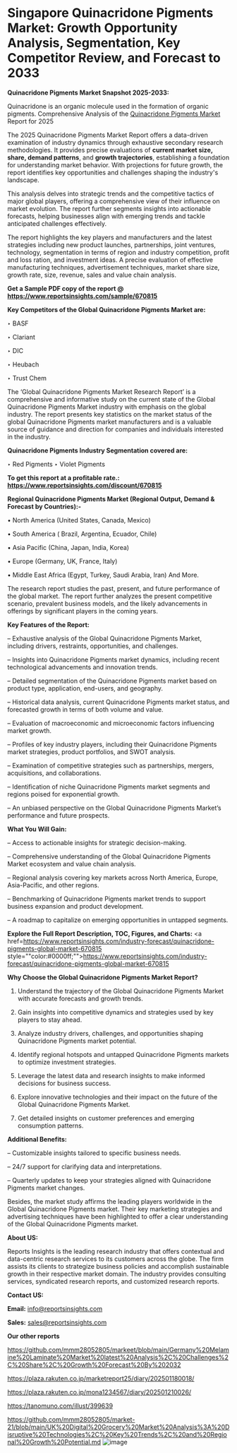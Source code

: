 # Singapore Quinacridone Pigments Market: Growth Opportunity Analysis, Segmentation, Key Competitor Review, and Forecast to 2033

<strong>Quinacridone Pigments Market Snapshot 2025-2033:</strong>

Quinacridone is an organic molecule used in the formation of organic pigments. Comprehensive Analysis of the <a href=https://www.reportsinsights.com/sample/670815>Quinacridone Pigments Market</a> Report for 2025

The 2025 Quinacridone Pigments Market Report offers a data-driven examination of industry dynamics through exhaustive secondary research methodologies. It provides precise evaluations of <strong>current market size, share, demand patterns</strong>, and <strong>growth trajectories</strong>, establishing a foundation for understanding market behavior. With projections for future growth, the report identifies key opportunities and challenges shaping the industry's landscape.

This analysis delves into strategic trends and the competitive tactics of major global players, offering a comprehensive view of their influence on market evolution. The report further segments insights into actionable forecasts, helping businesses align with emerging trends and tackle anticipated challenges effectively.

The report highlights the key players and manufacturers and the latest strategies including new product launches, partnerships, joint ventures, technology, segmentation in terms of region and industry competition, profit and loss ration, and investment ideas. A precise evaluation of effective manufacturing techniques, advertisement techniques, market share size, growth rate, size, revenue, sales and value chain analysis.

<strong>Get a Sample PDF copy of the report @ <a href=https://www.reportsinsights.com/sample/670815 style=color:#0000ff;>https://www.reportsinsights.com/sample/670815</a></strong>

<strong>Key Competitors of the Global Quinacridone Pigments Market are:</strong>

‣ BASF

‣ Clariant

‣ DIC

‣ Heubach

‣ Trust Chem

The ‘Global Quinacridone Pigments Market Research Report’ is a comprehensive and informative study on the current state of the Global Quinacridone Pigments Market industry with emphasis on the global industry. The report presents key statistics on the market status of the global Quinacridone Pigments market manufacturers and is a valuable source of guidance and direction for companies and individuals interested in the industry.

<strong>Quinacridone Pigments Industry Segmentation covered are:</strong>

‣ Red Pigments
‣ Violet Pigments

<strong>To get this report at a profitable rate.: <a href=https://www.reportsinsights.com/discount/670815 style=color:#0000ff;>https://www.reportsinsights.com/discount/670815</a></strong>

<strong>Regional Quinacridone Pigments Market (Regional Output, Demand &amp; Forecast by Countries):-</strong>

• North America (United States, Canada, Mexico)

• South America ( Brazil, Argentina, Ecuador, Chile)

• Asia Pacific (China, Japan, India, Korea)

• Europe (Germany, UK, France, Italy)

• Middle East Africa (Egypt, Turkey, Saudi Arabia, Iran) And More.

The research report studies the past, present, and future performance of the global market. The report further analyzes the present competitive scenario, prevalent business models, and the likely advancements in offerings by significant players in the coming years.

<strong>Key Features of the Report:</strong>

– Exhaustive analysis of the Global Quinacridone Pigments Market, including drivers, restraints, opportunities, and challenges.

– Insights into Quinacridone Pigments market dynamics, including recent technological advancements and innovation trends.

– Detailed segmentation of the Quinacridone Pigments market based on product type, application, end-users, and geography.

– Historical data analysis, current Quinacridone Pigments market status, and forecasted growth in terms of both volume and value.

– Evaluation of macroeconomic and microeconomic factors influencing market growth.

– Profiles of key industry players, including their Quinacridone Pigments market strategies, product portfolios, and SWOT analysis.

– Examination of competitive strategies such as partnerships, mergers, acquisitions, and collaborations.

– Identification of niche Quinacridone Pigments market segments and regions poised for exponential growth.

– An unbiased perspective on the Global Quinacridone Pigments Market’s performance and future prospects.

<strong>What You Will Gain:</strong>

– Access to actionable insights for strategic decision-making.

– Comprehensive understanding of the Global Quinacridone Pigments Market ecosystem and value chain analysis.

– Regional analysis covering key markets across North America, Europe, Asia-Pacific, and other regions.

– Benchmarking of Quinacridone Pigments market trends to support business expansion and product development.

– A roadmap to capitalize on emerging opportunities in untapped segments.

<strong>Explore the Full Report Description, TOC, Figures, and Charts:</strong>
<a href=https://www.reportsinsights.com/industry-forecast/quinacridone-pigments-global-market-670815 style=""color:#0000ff;"">https://www.reportsinsights.com/industry-forecast/quinacridone-pigments-global-market-670815</a>

<strong>Why Choose the Global Quinacridone Pigments Market Report?</strong>

1. Understand the trajectory of the Global Quinacridone Pigments Market with accurate forecasts and growth trends.

2. Gain insights into competitive dynamics and strategies used by key players to stay ahead.

3. Analyze industry drivers, challenges, and opportunities shaping Quinacridone Pigments market potential.

4. Identify regional hotspots and untapped Quinacridone Pigments markets to optimize investment strategies.

5. Leverage the latest data and research insights to make informed decisions for business success.

6. Explore innovative technologies and their impact on the future of the Global Quinacridone Pigments Market.

7. Get detailed insights on customer preferences and emerging consumption patterns.

<strong>Additional Benefits:</strong>

– Customizable insights tailored to specific business needs.

– 24/7 support for clarifying data and interpretations.

– Quarterly updates to keep your strategies aligned with Quinacridone Pigments market changes.

Besides, the market study affirms the leading players worldwide in the Global Quinacridone Pigments market. Their key marketing strategies and advertising techniques have been highlighted to offer a clear understanding of the Global Quinacridone Pigments market.

<strong><strong>About US</strong>:</strong>

Reports Insights is the leading research industry that offers contextual and data-centric research services to its customers across the globe. The firm assists its clients to strategize business policies and accomplish sustainable growth in their respective market domain. The industry provides consulting services, syndicated research reports, and customized research reports.

<strong>Contact US:</strong>

<p class=><b>Email:</b> <a href=mailto:info@reportsinsights.com>info@reportsinsights.com</a></p>
<p class=><b>Sales:</b> <a href=mailto:sales@reportsinsights.com>sales@reportsinsights.com</a></p>

<strong>Our other reports</strong>

<a href=https://github.com/mmm28052805/markeet/blob/main/Germany%20Melamine%20Laminate%20Market%20latest%20Analysis%2C%20Challenges%2C%20Share%2C%20Growth%20Forecast%20By%202032>https://github.com/mmm28052805/markeet/blob/main/Germany%20Melamine%20Laminate%20Market%20latest%20Analysis%2C%20Challenges%2C%20Share%2C%20Growth%20Forecast%20By%202032</a>

<a href=https://plaza.rakuten.co.jp/marketreport25/diary/202501180018/>https://plaza.rakuten.co.jp/marketreport25/diary/202501180018/</a>

<a href=https://plaza.rakuten.co.jp/mona1234567/diary/202501210026/>https://plaza.rakuten.co.jp/mona1234567/diary/202501210026/</a>

<a href=https://tanomuno.com/illust/399639>https://tanomuno.com/illust/399639</a>

<a href=https://github.com/mmm28052805/market-21/blob/main/UK%20Digital%20Grocery%20Market%20Analysis%3A%20Disruptive%20Technologies%2C%20Key%20Trends%2C%20and%20Regional%20Growth%20Potential.md>https://github.com/mmm28052805/market-21/blob/main/UK%20Digital%20Grocery%20Market%20Analysis%3A%20Disruptive%20Technologies%2C%20Key%20Trends%2C%20and%20Regional%20Growth%20Potential.md</a>
![image](https://github.com/user-attachments/assets/1e93f06b-76ad-4002-ba4c-02849beb4d6e)
